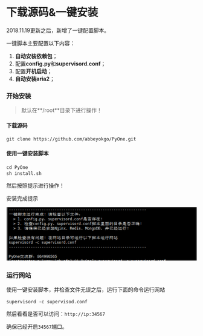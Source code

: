 # 下载源码&一键安装

2018.11.19更新之后，新增了一键配置脚本。

一键脚本主要配置以下内容：

1. **自动安装依赖包**；
2. 配置**config.py**和**supervisord.conf**；
3. 配置**开机启动**；
4. **自动安装aria2**；

### 开始安装

> 默认在**/root**目录下进行操作！

#### 下载源码

```text
git clone https://github.com/abbeyokgo/PyOne.git
```

#### 使用一键安装脚本

```text
cd PyOne
sh install.sh
```

然后按照提示进行操作！

安装完成提示

![](../../.gitbook/assets/snipaste_2018-11-19_11-05-14.png)

### 运行网站

使用一键安装脚本，并检查文件无误之后，运行下面的命令运行网站

```text
supervisord -c supervisod.conf
```

然后看看是否可以访问：`http://ip:34567`

确保已经开启`34567`端口。

